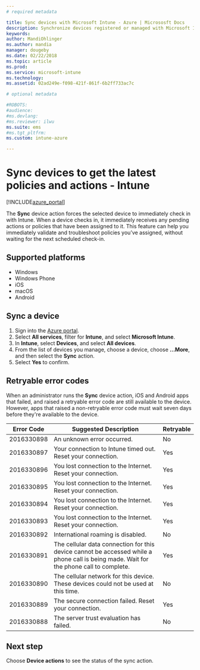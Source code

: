 ```yaml
---
# required metadata

title: Sync devices with Microsoft Intune - Azure | Micrososft Docs
description: Synchronize devices registered or managed with Microsoft Intune to get the latest policies and actions. Includes the steps to synchronize using the Azure portal, and lists the error codes that can be retried.
keywords:
author: MandiOhlinger
ms.author: mandia
manager: dougeby
ms.date: 02/22/2018
ms.topic: article
ms.prod:
ms.service: microsoft-intune
ms.technology:
ms.assetid: 02ad249e-f098-421f-861f-6b2ff733ac7c

# optional metadata

#ROBOTS:
#audience:
#ms.devlang:
#ms.reviewer: ilwu
ms.suite: ems
#ms.tgt_pltfrm:
ms.custom: intune-azure

---
```


# Sync devices to get the latest policies and actions - Intune


[!INCLUDE[azure_portal](./includes/azure_portal.md)]

The **Sync** device action forces the selected device to immediately check in with Intune. When a device checks in, it immediately receives any pending actions or policies that have been assigned to it. This feature can help you immediately validate and troubleshoot policies you’ve assigned, without waiting for the next scheduled check-in.

## Supported platforms

- Windows
- Windows Phone
- iOS
- macOS
- Android

## Sync a device

1. Sign into the [Azure portal](https://portal.azure.com).
2. Select **All services**, filter for **Intune**, and select **Microsoft Intune**. 
3. In **Intune**, select **Devices**, and select **All devices**.
4. From the list of devices you manage, choose a device, choose **...More**, and then select the **Sync** action.
5. Select **Yes** to confirm.


## Retryable error codes

When an administrator runs the **Sync** device action, iOS and Android apps that failed, and raised a retryable error code are still available to the device. However, apps that raised a non-retryable error code must wait seven days before they're available to the device.


| Error Code  | Suggested Description | Retryable |
|---|---|---|
| 2016330898 | An unknown error occurred. | No |
| 2016330897 | Your connection to Intune timed out. Reset your connection. | Yes |
| 2016330896 | You lost connection to the Internet. Reset your connection. | Yes |
| 2016330895 | You lost connection to the Internet. Reset your connection. | Yes |
| 2016330894 | You lost connection to the Internet. Reset your connection. | Yes |
| 2016330893 | You lost connection to the Internet. Reset your connection. | Yes|
| 2016330892 | International roaming is disabled. | No|
| 2016330891 | The cellular data connection for this device cannot be accessed while a phone call is being made. Wait for the phone call to complete. | Yes|
| 2016330890 | The cellular network for this device. These devices could not be used at this time. | No|
| 2016330889 | The secure connection failed. Reset your connection. | Yes|
| 2016330888 | The server trust evaluation has failed. | No|

## Next step

Choose **Device actions** to see the status of the sync action. 

